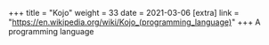 +++
title = "Kojo"
weight = 33
date = 2021-03-06
[extra]
link = "https://en.wikipedia.org/wiki/Kojo_(programming_language)"
+++
A programming language

